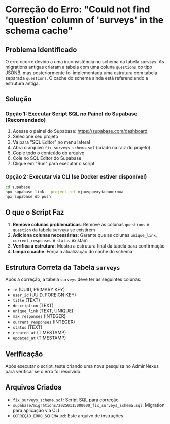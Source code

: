 # Correção do Erro: "Could not find 'question' column of 'surveys' in the schema cache"

## Problema Identificado

O erro ocorre devido a uma inconsistência no schema da tabela `surveys`. As migrations antigas criaram a tabela com uma coluna `questions` do tipo JSONB, mas posteriormente foi implementada uma estrutura com tabela separada `questions`. O cache do schema ainda está referenciando a estrutura antiga.

## Solução

### Opção 1: Executar Script SQL no Painel do Supabase (Recomendado)

1. Acesse o painel do Supabase: https://supabase.com/dashboard
2. Selecione seu projeto
3. Vá para "SQL Editor" no menu lateral
4. Abra o arquivo `fix_surveys_schema.sql` (criado na raiz do projeto)
5. Copie todo o conteúdo do arquivo
6. Cole no SQL Editor do Supabase
7. Clique em "Run" para executar o script

### Opção 2: Executar via CLI (se Docker estiver disponível)

```bash
cd supabase
npx supabase link --project-ref mjuxvppexydaeuoernxa
npx supabase db push
```

## O que o Script Faz

1. **Remove colunas problemáticas**: Remove as colunas `questions` e `question` da tabela `surveys` se existirem
2. **Adiciona colunas necessárias**: Garante que as colunas `unique_link`, `current_responses` e `status` existam
3. **Verifica a estrutura**: Mostra a estrutura final da tabela para confirmação
4. **Limpa o cache**: Força a atualização do cache do schema

## Estrutura Correta da Tabela `surveys`

Após a correção, a tabela `surveys` deve ter as seguintes colunas:

- `id` (UUID, PRIMARY KEY)
- `user_id` (UUID, FOREIGN KEY)
- `title` (TEXT)
- `description` (TEXT)
- `unique_link` (TEXT, UNIQUE)
- `max_responses` (INTEGER)
- `current_responses` (INTEGER)
- `status` (TEXT)
- `created_at` (TIMESTAMP)
- `updated_at` (TIMESTAMP)

## Verificação

Após executar o script, teste criando uma nova pesquisa no AdminNexus para verificar se o erro foi resolvido.

## Arquivos Criados

- `fix_surveys_schema.sql`: Script SQL para correção
- `supabase/migrations/20250115000000_fix_surveys_schema.sql`: Migration para aplicação via CLI
- `CORREÇÃO_ERRO_SCHEMA.md`: Este arquivo de instruções